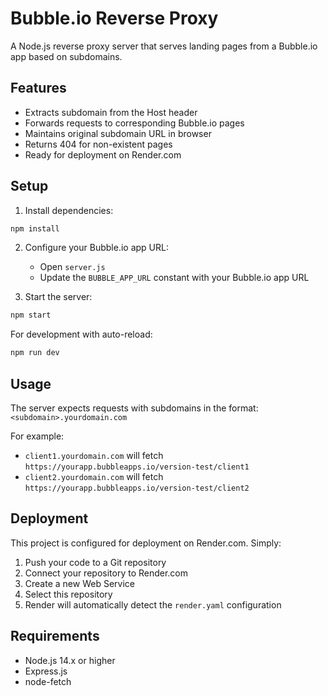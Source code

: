 # Bubble.io Reverse Proxy

A Node.js reverse proxy server that serves landing pages from a Bubble.io app based on subdomains.

## Features

- Extracts subdomain from the Host header
- Forwards requests to corresponding Bubble.io pages
- Maintains original subdomain URL in browser
- Returns 404 for non-existent pages
- Ready for deployment on Render.com

## Setup

1. Install dependencies:
```bash
npm install
```

2. Configure your Bubble.io app URL:
   - Open `server.js`
   - Update the `BUBBLE_APP_URL` constant with your Bubble.io app URL

3. Start the server:
```bash
npm start
```

For development with auto-reload:
```bash
npm run dev
```

## Usage

The server expects requests with subdomains in the format:
`<subdomain>.yourdomain.com`

For example:
- `client1.yourdomain.com` will fetch `https://yourapp.bubbleapps.io/version-test/client1`
- `client2.yourdomain.com` will fetch `https://yourapp.bubbleapps.io/version-test/client2`

## Deployment

This project is configured for deployment on Render.com. Simply:

1. Push your code to a Git repository
2. Connect your repository to Render.com
3. Create a new Web Service
4. Select this repository
5. Render will automatically detect the `render.yaml` configuration

## Requirements

- Node.js 14.x or higher
- Express.js
- node-fetch 
